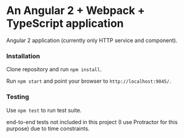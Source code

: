 # An Angular 2 + Webpack + TypeScript application

Angular 2 application (currently only HTTP service and component). 


### Installation

Clone repository and run `npm install`.

Run `npm start` and point your browser to `http://localhost:9045/`.

### Testing

Use `npm test` to run test suite.  

 end-to-end tests not included in this project (I use Protractor for this purpose) due to time constraints. 

